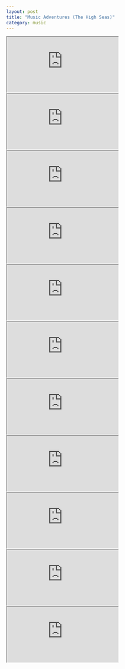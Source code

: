 ```yaml
---
layout: post
title: "Music Adventures (The High Seas)"
category: music
---
```


<iframe src="https://www.youtube-nocookie.com/embed/lTmkU6Y86ys" frameborder="1" allow="accelerometer; autoplay; clipboard-write; encrypted-media; gyroscope; picture-in-picture" allowfullscreen></iframe>
<iframe src="https://www.youtube-nocookie.com/embed/tG904EfhiTU" frameborder="1" allow="accelerometer; autoplay; clipboard-write; encrypted-media; gyroscope; picture-in-picture" allowfullscreen></iframe>
<iframe src="https://www.youtube-nocookie.com/embed/QfPYv5BgEBA" frameborder="1" allow="accelerometer; autoplay; clipboard-write; encrypted-media; gyroscope; picture-in-picture" allowfullscreen></iframe>
<iframe src="https://www.youtube-nocookie.com/embed/tcb0IQHGbEA" frameborder="1" allow="accelerometer; autoplay; clipboard-write; encrypted-media; gyroscope; picture-in-picture" allowfullscreen></iframe>
<iframe src="https://www.youtube-nocookie.com/embed/q_RMzpipsnE" frameborder="1" allow="accelerometer; autoplay; clipboard-write; encrypted-media; gyroscope; picture-in-picture" allowfullscreen></iframe>

<iframe src="https://www.youtube-nocookie.com/embed/y-Gmg-XxNAc" frameborder="1" allow="accelerometer; autoplay; clipboard-write; encrypted-media; gyroscope; picture-in-picture" allowfullscreen></iframe>

<iframe src="https://www.youtube-nocookie.com/embed/BiMUOuYUy1w" frameborder="1" allow="accelerometer; autoplay; clipboard-write; encrypted-media; gyroscope; picture-in-picture" allowfullscreen></iframe>
<iframe src="https://www.youtube-nocookie.com/embed/B9FzVhw8_bY" frameborder="1" allow="accelerometer; autoplay; clipboard-write; encrypted-media; gyroscope; picture-in-picture" allowfullscreen></iframe>
<iframe src="https://www.youtube-nocookie.com/embed/IKSu7RT2wN0" frameborder="1" allow="accelerometer; autoplay; clipboard-write; encrypted-media; gyroscope; picture-in-picture" allowfullscreen></iframe>
<iframe src="https://www.youtube-nocookie.com/embed/oMh2Slc06Yk" frameborder="1" allow="accelerometer; autoplay; clipboard-write; encrypted-media; gyroscope; picture-in-picture" allowfullscreen></iframe>

<iframe src="https://www.youtube-nocookie.com/embed/_kEFwjXiIMs" frameborder="1" allow="accelerometer; autoplay; clipboard-write; encrypted-media; gyroscope; picture-in-picture" allowfullscreen></iframe>
